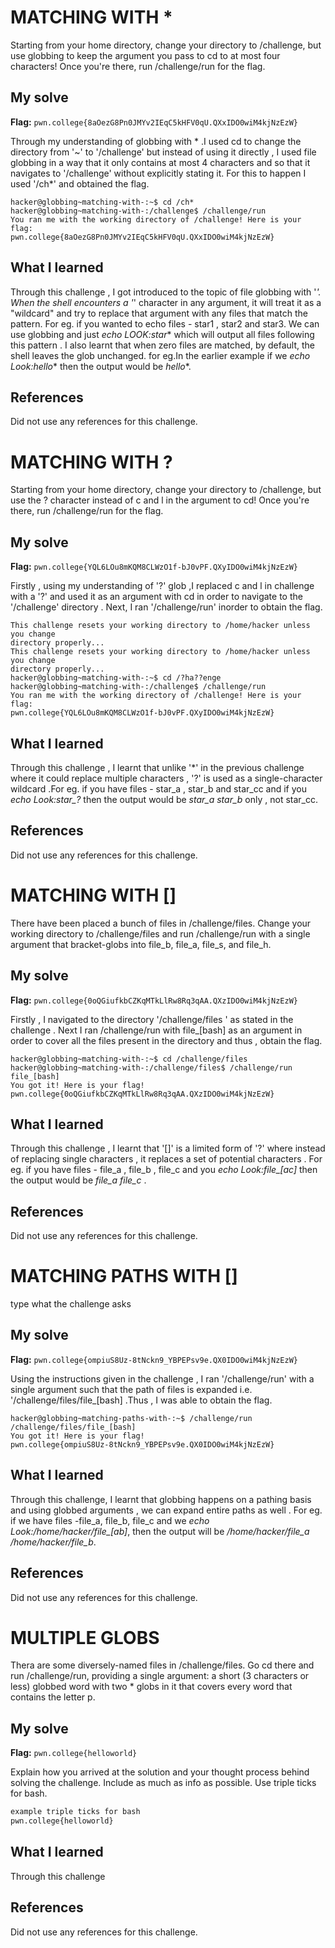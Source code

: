 # MATCHING WITH *
Starting from your home directory, change your directory to /challenge, but use globbing to keep the argument you pass to cd to at most four characters! Once you're there, run /challenge/run for the flag.

## My solve
**Flag:** `pwn.college{8aOezG8Pn0JMYv2IEqC5kHFV0qU.QXxIDO0wiM4kjNzEzW}`

Through my understanding of globbing with * .I used cd to change the directory from '~' to  '/challenge' but instead of using it directly , I used file globbing in a way that it only contains at most 4 characters and so that it navigates to '/challenge' without explicitly stating it. For this to happen I used '/ch*' and obtained the flag.

```
hacker@globbing~matching-with-:~$ cd /ch*
hacker@globbing~matching-with-:/challenge$ /challenge/run
You ran me with the working directory of /challenge! Here is your flag:
pwn.college{8aOezG8Pn0JMYv2IEqC5kHFV0qU.QXxIDO0wiM4kjNzEzW}

```

## What I learned
Through this challenge , I got introduced to the topic of file globbing with '*'. When the shell encounters a '*' character in any argument, it will treat it as a "wildcard" and try to replace that argument with any files that match the pattern. For eg. if you wanted to echo  files - star1 , star2 and star3. We can use globbing and just *echo LOOK:star** which will output all files following this pattern . I also learnt that when zero files are matched, by default, the shell leaves the glob unchanged. for eg.In the earlier example if we *echo Look:hello** then the output would be *hello**.

## References 
Did not use any references for this challenge.

# MATCHING WITH ?
Starting from your home directory, change your directory to /challenge, but use the ? character instead of c and l in the argument to cd! Once you're there, run /challenge/run for the flag.

## My solve
**Flag:** `pwn.college{YQL6LOu8mKQM8CLWzO1f-bJ0vPF.QXyIDO0wiM4kjNzEzW}`

Firstly , using my understanding of '?' glob ,I replaced c and l in challenge with a '?' and used it as an argument with cd in order to navigate to the '/challenge' directory . Next, I ran '/challenge/run' inorder to obtain the flag.

```
This challenge resets your working directory to /home/hacker unless you change 
directory properly...
This challenge resets your working directory to /home/hacker unless you change 
directory properly...
hacker@globbing~matching-with-:~$ cd /?ha??enge
hacker@globbing~matching-with-:/challenge$ /challenge/run
You ran me with the working directory of /challenge! Here is your flag:
pwn.college{YQL6LOu8mKQM8CLWzO1f-bJ0vPF.QXyIDO0wiM4kjNzEzW}
```

## What I learned
Through this challenge , I learnt that unlike '*' in the previous challenge where it could replace multiple characters , '?' is used as a single-character wildcard .For eg. if you have files - star_a , star_b and star_cc and if you *echo Look:star_?* then the output would be *star_a star_b* only , not star_cc.

## References 
Did not use any references for this challenge.

# MATCHING WITH []
There have been placed a bunch of files in /challenge/files. Change your working directory to /challenge/files and run /challenge/run with a single argument that bracket-globs into file_b, file_a, file_s, and file_h.

## My solve
**Flag:** `pwn.college{0oQGiufkbCZKqMTkLlRw8Rq3qAA.QXzIDO0wiM4kjNzEzW}`

Firstly , I navigated to the directory '/challenge/files ' as stated in the challenge . Next I ran /challenge/run with file_[bash] as an argument in order to cover all the files present in the directory and thus , obtain the flag.

```
hacker@globbing~matching-with-:~$ cd /challenge/files
hacker@globbing~matching-with-:/challenge/files$ /challenge/run file_[bash]
You got it! Here is your flag!
pwn.college{0oQGiufkbCZKqMTkLlRw8Rq3qAA.QXzIDO0wiM4kjNzEzW}
```

## What I learned
Through this challenge , I learnt that '[]' is a limited form of '?' where instead of replacing single characters , it replaces a set of potential characters . For eg. if you have files - file_a , file_b , file_c and you *echo Look:file_[ac]* then the output would be *file_a file_c* .

## References 
Did not use any references for this challenge.

# MATCHING PATHS WITH []
type what the challenge asks

## My solve
**Flag:** `pwn.college{ompiuS8Uz-8tNckn9_YBPEPsv9e.QX0IDO0wiM4kjNzEzW}`

Using the instructions given in the challenge , I ran '/challenge/run' with a single argument such that the path of files is expanded i.e. '/challenge/files/file_[bash] .Thus , I was able to obtain the flag.

```
hacker@globbing~matching-paths-with-:~$ /challenge/run /challenge/files/file_[bash]
You got it! Here is your flag!
pwn.college{ompiuS8Uz-8tNckn9_YBPEPsv9e.QX0IDO0wiM4kjNzEzW}
```

## What I learned
Through this challenge, I learnt that globbing happens on a pathing basis and using globbed arguments , we can expand entire paths as well . For eg. if we have files -file_a, file_b, file_c and we *echo Look:/home/hacker/file_[ab]*, then the output will be */home/hacker/file_a /home/hacker/file_b*.

## References 
Did not use any references for this challenge.

# MULTIPLE GLOBS
Thera are some diversely-named files in /challenge/files. Go cd there and run /challenge/run, providing a single argument: a short (3 characters or less) globbed word with two * globs in it that covers every word that contains the letter p.

## My solve
**Flag:** `pwn.college{helloworld}`

Explain how you arrived at the solution and your thought process behind solving the challenge. Include as much as info as possible. Use triple ticks for bash.

```bash
example triple ticks for bash
pwn.college{helloworld}
```

## What I learned
Through this challenge

## References 
Did not use any references for this challenge.



